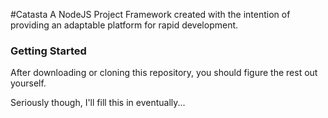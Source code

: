 #Catasta
A NodeJS Project Framework created with the intention of providing an adaptable platform for rapid development.

### Getting Started
After downloading or cloning this repository, you should figure the rest out yourself.

Seriously though, I'll fill this in eventually...